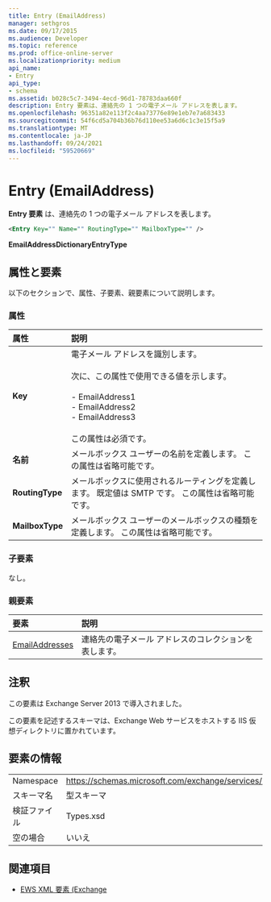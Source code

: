 ```yaml
---
title: Entry (EmailAddress)
manager: sethgros
ms.date: 09/17/2015
ms.audience: Developer
ms.topic: reference
ms.prod: office-online-server
ms.localizationpriority: medium
api_name:
- Entry
api_type:
- schema
ms.assetid: b028c5c7-3494-4ecd-96d1-78783daa660f
description: Entry 要素は、連絡先の 1 つの電子メール アドレスを表します。
ms.openlocfilehash: 96351a82e113f2c4aa73776e89e1eb7e7a683433
ms.sourcegitcommit: 54f6cd5a704b36b76d110ee53a6d6c1c3e15f5a9
ms.translationtype: MT
ms.contentlocale: ja-JP
ms.lasthandoff: 09/24/2021
ms.locfileid: "59520669"
---
```

# <a name="entry-emailaddress"></a>Entry (EmailAddress)

**Entry 要素** は、連絡先の 1 つの電子メール アドレスを表します。 
  
```XML
<Entry Key="" Name="" RoutingType="" MailboxType="" />
```

**EmailAddressDictionaryEntryType**

## <a name="attributes-and-elements"></a>属性と要素

以下のセクションで、属性、子要素、親要素について説明します。
  
### <a name="attributes"></a>属性

|**属性**|**説明**|
|:-----|:-----|
|**Key** <br/> | 電子メール アドレスを識別します。<br/><br/>次に、この属性で使用できる値を示します。<br/><br/>- EmailAddress1  <br/>- EmailAddress2  <br/>- EmailAddress3 <br/><br/>  この属性は必須です。  <br/> |
|**名前** <br/> |メールボックス ユーザーの名前を定義します。 この属性は省略可能です。  <br/> |
|**RoutingType** <br/> |メールボックスに使用されるルーティングを定義します。 既定値は SMTP です。 この属性は省略可能です。  <br/> |
|**MailboxType** <br/> |メールボックス ユーザーのメールボックスの種類を定義します。 この属性は省略可能です。  <br/> |
   
### <a name="child-elements"></a>子要素

なし。
  
### <a name="parent-elements"></a>親要素

|**要素**|**説明**|
|:-----|:-----|
|[EmailAddresses](emailaddresses.md) <br/> |連絡先の電子メール アドレスのコレクションを表します。  <br/> |
   
## <a name="remarks"></a>注釈

この要素は Exchange Server 2013 で導入されました。
  
この要素を記述するスキーマは、Exchange Web サービスをホストする IIS 仮想ディレクトリに置かれています。
  
## <a name="element-information"></a>要素の情報

|||
|:-----|:-----|
|Namespace  <br/> |https://schemas.microsoft.com/exchange/services/2006/types  <br/> |
|スキーマ名  <br/> |型スキーマ  <br/> |
|検証ファイル  <br/> |Types.xsd  <br/> |
|空の場合  <br/> |いいえ  <br/> |
   
## <a name="see-also"></a>関連項目

- [EWS XML 要素 (Exchange](ews-xml-elements-in-exchange.md)

